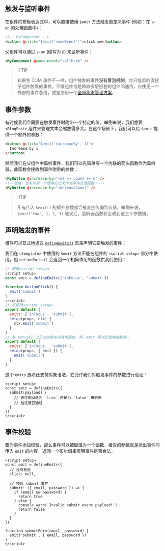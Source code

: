 ## 触发与监听事件

在组件的模板表达式中，可以直接使用 `$emit` 方法触发自定义事件 (例如：在 `v-on` 的处理函数中)：

```html
<!-- MyComponent -->
<button @click="$emit('someEvent')">click me</button>
```

父组件可以通过 `v-on` (缩写为 `@`) 来监听事件：

```html
<MyComponent @some-event="callback" />
```

>:bangbang: TIP
>
>和原生 DOM 事件不一样，组件触发的事件**没有冒泡机制**。你只能监听直接子组件触发的事件。平级组件或是跨越多层嵌套的组件间通信，应使用一个外部的事件总线，或是使用一个[全局状态管理方案]()。

## 事件参数

有时候我们会需要在触发事件时附带一个特定的值。举例来说，我们想要 `<BlogPost>` 组件来管理文本会缩放得多大。在这个场景下，我们可以给 `$emit` 提供一个额外的参数：

```html
<button @click="$emit('increaseBy', 1)">
  Increase by 1
</button>
```

然后我们在父组件中监听事件，我们可以先简单写一个内联的箭头函数作为监听器，此函数会接收到事件附带的参数：

```html
<MyButton @increase-by="(n) => count += n" />
<!--或者，也可以用一个组件方法来作为事件处理函数：-->
<MyButton @increase-by="increaseCount" />
```

> :bangbang:TIP
>
> 所有传入 `$emit()` 的额外参数都会被直接传向监听器。举例来说，`$emit('foo', 1, 2, 3)` 触发后，监听器函数将会收到这三个参数值。

## 声明触发的事件

组件可以显式地通过 [`defineEmits()`](https://cn.vuejs.org/api/sfc-script-setup.html#defineprops-defineemits) 宏来声明它要触发的事件：

我们在 `<template>` 中使用的 `$emit` 方法不能在组件的 `<script setup>` 部分中使用，但 `defineEmits()` 会返回一个相同作用的函数供我们使用：

```js
// 使用<script setup>
<script setup>
const emit = defineEmits(['inFocus', 'submit'])

function buttonClick() {
  emit('submit')
}
</script>
// 不使用<script setup>
export default {
  emits: ['inFocus', 'submit'],
  setup(props, ctx) {
    ctx.emit('submit')
  }
}
// 与 setup() 上下文对象中的其他属性一样，emit 可以安全地被解构：
export default {
  emits: ['inFocus', 'submit'],
  setup(props, { emit }) {
    emit('submit')
  }
}
```

这个 `emits` 选项还支持对象语法，它允许我们对触发事件的参数进行验证：

```vue
<script setup>
const emit = defineEmits({
  submit(payload) {
    // 通过返回值为 `true` 还是为 `false` 来判断
    // 验证是否通过
  }
})
</script>
```

## 事件校验

要为事件添加校验，那么事件可以被赋值为一个函数，接受的参数就是抛出事件时传入 `emit` 的内容，返回一个布尔值来表明事件是否合法。

```vue
<script setup>
const emit = defineEmits({
  // 没有校验
  click: null,

  // 校验 submit 事件
  submit: ({ email, password }) => {
    if (email && password) {
      return true
    } else {
      console.warn('Invalid submit event payload!')
      return false
    }
  }
})

function submitForm(email, password) {
  emit('submit', { email, password })
}
</script>
```

